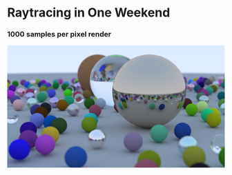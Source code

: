 # Raytracing in One Weekend

### 1000 samples per pixel render
![1000 samples per pixel render](images/1000_samples_per_pixel.png)

